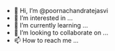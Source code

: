 - 👋 Hi, I’m @poornachandratejasvi
- 👀 I’m interested in ...
- 🌱 I’m currently learning ...
- 💞️ I’m looking to collaborate on ...
- 📫 How to reach me ...

<!---
poornachandratejasvi/poornachandratejasvi is a ✨ special ✨ repository because its `README.md` (this file) appears on your GitHub profile.
You can click the Preview link to take a look at your changes.
--->
